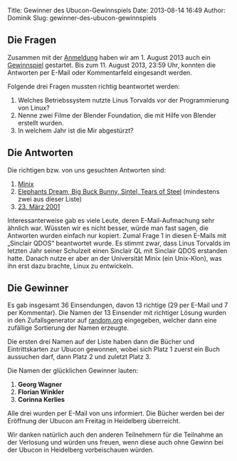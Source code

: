 Title: Gewinner des Ubucon-Gewinnspiels
Date: 2013-08-14 16:49
Author: Dominik
Slug: gewinner-des-ubucon-gewinnspiels

Die Fragen
----------


Zusammen mit der [Anmeldung](http://ubucon.de/2013/anmeldung) haben wir
am 1. August 2013 auch ein
[Gewinnspiel](http://ubucon.de/2013/anmeldung-und-gewinnspiel-zur-ubucon)
gestartet. Bis zum 11. August 2013, 23:59 Uhr, konnten die Antworten per
E-Mail oder Kommentarfeld eingesandt werden.


Folgende drei Fragen mussten richtig beantwortet werden:


1.  Welches Betriebssystem nutzte Linus Torvalds vor der Programmierung
    von Linux?
2.  Nenne zwei Filme der Blender Foundation, die mit Hilfe von Blender
    erstellt wurden.
3.  In welchem Jahr ist die Mir abgestürzt?


Die Antworten
-------------


Die richtigen bzw. von uns gesuchten Antworten sind:


1.  [Minix](https://de.wikipedia.org/wiki/Linus_Torvalds#Die_Anf.C3.A4nge_von_Linux)
2.  [Elephants Dream, Big Buck Bunny, Sintel, Tears of
    Steel](https://de.wikipedia.org/wiki/Blender_%28Software%29#Beispiele_f.C3.BCr_den_Einsatz_von_Blender)
    (mindestens zwei aus dieser Liste)
3.  [23. März
    2001](https://de.wikipedia.org/wiki/Mir_%28Raumstation%29#Die_letzten_Jahre)


Interessanterweise gab es viele Leute, deren E-Mail-Aufmachung sehr
ähnlich war. Wüssten wir es nicht besser, würde man fast sagen, die
Antworten wurden einfach nur kopiert. Zumal Frage 1 in diesen E-Mails
mit „Sinclair QDOS“ beantwortet wurde. Es stimmt zwar, dass Linus
Torvalds im letzten Jahr seiner Schulzeit einen Sinclair QL mit Sinclair
QDOS erstanden hatte. Danach nutze er aber an der Universität Minix (ein
Unix-Klon), was ihn erst dazu brachte, Linux zu entwickeln.


Die Gewinner
------------


Es gab insgesamt 36 Einsendungen, davon 13 richtige (29 per E-Mail und 7
per Kommentar). Die Namen der 13 Einsender mit richtiger Lösung wurden
in den Zufallsgenerator auf [random.org](http://www.random.org/lists/)
eingegeben, welcher dann eine zufällige Sortierung der Namen erzeugte.


Die ersten drei Namen auf der Liste haben dann die Bücher und
Eintrittskarten zur Ubucon gewonnen, wobei sich Platz 1 zuerst ein Buch
aussuchen darf, dann Platz 2 und zuletzt Platz 3.


Die Namen der glücklichen Gewinner lauten:


1.  **Georg Wagner**
2.  **Florian Winkler**
3.  **Corinna Kerlies**


Alle drei wurden per E-Mail von uns informiert. Die Bücher werden bei
der Eröffnung der Ubucon am Freitag in Heidelberg überreicht.


Wir danken natürlich auch den anderen Teilnehmern für die Teilnahme an
der Verlosung und würden uns freuen, wenn diese auch ohne Gewinn bei der
Ubucon in Heidelberg vorbeischauen würden.



